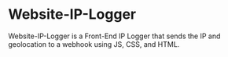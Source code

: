 # Website-IP-Logger

Website-IP-Logger is a Front-End IP Logger that sends the IP and geolocation to a webhook using JS, CSS, and HTML.
